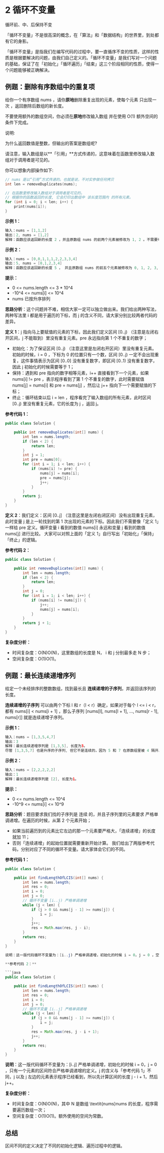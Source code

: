 # **2 循环不变量**

循环前、中、后保持不变

「循环不变量」不是很高深的概念，在「算法」和「数据结构」的世界里，到处都有它的身影。

「循环不变量」是指我们在编写代码的过程中，要一直循序不变的性质，这样的性质是根据要解决的问题，由我们自己定义的。「循环不变量」是我们写对一个问题的基础，保证了在「初始化」「循环遍历」「结束」这三个阶段相同的性质，使得一个问题能够被正确解决。

## 例题：删除有序数组中的重复项

给你一个有序数组 nums ，请你**原地**删除重复出现的元素，使每个元素 只出现一次 ，返回删除后数组的新长度。

不要使用额外的数组空间，你必须在**原地**修改输入数组 并在使用 O(1) 额外空间的条件下完成。

说明:

为什么返回数值是整数，但输出的答案是数组呢?

请注意，输入数组是以**「引用」**方式传递的，这意味着在函数里修改输入数组对于调用者是可见的。

你可以想象内部操作如下:

```c
// nums 是以“引用”方式传递的。也就是说，不对实参做任何拷贝
int len = removeDuplicates(nums);

// 在函数里修改输入数组对于调用者是可见的。
// 根据你的函数返回的长度, 它会打印出数组中 该长度范围内 的所有元素。
for (int i = 0; i < len; i++) {
    print(nums[i]);
}
```

**示例 1：**
```c
输入：nums = [1,1,2]
输出：2, nums = [1,2]
解释：函数应该返回新的长度 2 ，并且原数组 nums 的前两个元素被修改为 1, 2 。不需要考虑数组中超出新长度后面的元素。
```

**示例 2：**
```c
输入：nums = [0,0,1,1,1,2,2,3,3,4]
输出：5, nums = [0,1,2,3,4]
解释：函数应该返回新的长度 5 ， 并且原数组 nums 的前五个元素被修改为 0, 1, 2, 3, 4 。不需要考虑数组中超出新长度后面的元素。
```

**提示：**

* 0 <= nums.length <= 3 * 10^4
* -10^4 <= nums[i] <= 10^4
* nums 已按升序排列

**思路分析**：这个问题并不难，相信大家一定可以独立做出来。我们给出两种写法，两种写法里 i 都是用于遍历的下标，而 j 的含义不同，请大家分别比较两者代码的差异。

**定义 1**：j 指向马上要赋值的元素的下标，因此我们定义区间 [0..j) （注意是左闭右开区间，j 不能取到）里没有重复元素。pre 永远指向第 1 个不重复的数字；

* 初始化：为了保证区间 [0..j) （注意这里是左闭右开区间）里没有重复元素。初始的时候，i = 0 ，下标为 0 的位置只有一个数，区间 [0..j) 一定不会出现重复，这件事情表示为区间 [0..0] 没有重复数字，即区间 [0..1) 没有重复数字，因此 j 初始化的时候需要等于 1；
* 保持：遇到和 pre 指向的数字相等元素，i++ 直接看到下一个元素，如果 nums[i] != pre ，表示程序看到了第 1 个不重复的数字，此时需要赋值 nums[j] = nums[i] 和 pre = nums[j] ，然后让 j++ 指向下一个需要赋值的下标；
* 终止：循环结束以后 i = len ，程序看完了输入数组的所有元素，此时区间 [0..j) 里没有重复元素，它的长度为 j ，返回 j。

**参考代码 1：**
```java
public class Solution {

    public int removeDuplicates(int[] nums) {
        int len = nums.length;
        if (len < 2) {
            return len;
        }
        int j = 1;
        int pre = nums[0];
        for (int i = 1; i < len; i++) {
            if (nums[i] != pre) {
                nums[j] = nums[i];
                pre = nums[j];
                j++;
            }
        }
        return j;
    }
}
```

**定义 2**：我们定义：区间 [0..j] （注意这里是左闭右闭区间）没有出现重复元素，此时变量 j 是上一轮找到的第 1 次出现的元素的下标。因此我们不需要像「定义 1」一样给 pre 定义。循环变量 i 看到的数值 nums[i] 永远和变量 j 看到的数值 nums[j] 进行比较。 大家可以对照上面的「定义 1」自行写出「初始化」「保持」「终止」的逻辑。

**参考代码 2：**

```java
public class Solution {

    public int removeDuplicates(int[] nums) {
        int len = nums.length;
        if (len < 2) {
            return len;
        }
        int j = 0;
        for (int i = 1; i < len; i++) {
            if (nums[i] != nums[j]) {
                j++;
                nums[j] = nums[i];
            }
        }
        return j + 1;
    }
}
```

**复杂度分析：**

* 时间复杂度：O(N)O(N)，这里数组的长度是 N， i 和 j 分别最多走 N 步；
* 空间复杂度：O(1)O(1)。

## 例题：最长连续递增序列

给定一个未经排序的整数数组，找到最长且 **连续递增的子序列**，并返回该序列的长度。

**连续递增的子序列** 可以由两个下标 l 和 r（l < r）确定，如果对于每个 l <= i < r，都有 nums[i] < nums[i + 1] ，那么子序列 [nums[l], nums[l + 1], ..., nums[r - 1], nums[r]] 就是连续递增子序列。

**示例 1：**

```java
输入：nums = [1,3,5,4,7]
输出：3
解释：最长连续递增序列是 [1,3,5], 长度为3。
尽管 [1,3,5,7] 也是升序的子序列, 但它不是连续的，因为 5 和 7 在原数组里被 4 隔开。 
```

**示例 2：**

```java
输入：nums = [2,2,2,2,2]
输出：1
解释：最长连续递增序列是 [2], 长度为1。
```

**提示：**

* 0 <= nums.length <= 10^4
* -10^9 <= nums[i] <= 10^9

**思路分析**：题目要求我们找的子序列是 连续 的，并且子序列里的元素要求 严格单调递增。在遍历的时候，从第 2 个元素开始；

* 如果当前遍历到的元素比它左边的那一个元素要严格大，「连续递增」的长度就加 11；
* 否则「连续递增」的起始位置就需要重新开始计算。
我们给出了两版参考代码，分别对应了不同的循环不变量。请大家体会它们的不同。

**参考代码 1：**

```java
public class Solution {

    public int findLengthOfLCIS(int[] nums) {
        int len = nums.length;
        int res = 0;
        int i = 0;
        int j = 0;
        // 循环不变量 [i..j) 严格单调递增
        while (j < len) {
            if (j > 0 && nums[j - 1] >= nums[j]) {
                i = j;
            }
            j++;
            res = Math.max(res, j - i);
        }
        return res;
    }
}

说明：这一版代码循环不变量为：[i..j) 严格单调递增，初始化的时候 i = 0，j = 0 ，空区间符合严格单调递增的定义。j 左边的元素表示程序已经看到，所以先 j++，计算严格单调递增的区间的长度的时候，长度为 j - i。

**参考代码 2：**

```java
public class Solution {

    public int findLengthOfLCIS(int[] nums) {
        int len = nums.length;
        int res = 0;
        int i = 0;
        int j = 0;
        // 循环不变量 [i..j] 严格单调递增
        while (j < len) {
            if (j > 0 && nums[j - 1] >= nums[j]) {
                i = j;
            }
            res = Math.max(res, j - i + 1);
            j++;
        }
        return res;
    }
}
```

**说明**：这一版代码循环不变量为：[i..j] 严格单调递增，初始化的时候 i = 0，j = 0 ，只有一个元素的区间符合严格单调递增的定义。j 的含义与「参考代码 1」不同，j 以及 j 左边的元素表示程序已经看到，所以先计算区间的长度 j - i + 1，然后 j++。

**复杂度分析：**

* 时间复杂度：O(N)O(N)，其中 N 是数组 \textit{nums}nums 的长度，程序需要遍历数组一次；
* 空间复杂度：O(1)O(1)。额外使用的空间为常数。

## 总结

区间不同的定义决定了不同的初始化逻辑、遍历过程中的逻辑。
